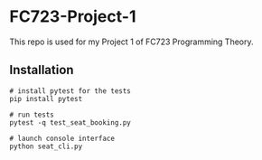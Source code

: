 # FC723-Project-1
This repo is used for my Project 1 of FC723 Programming Theory. 

## Installation
```
# install pytest for the tests
pip install pytest

# run tests
pytest -q test_seat_booking.py

# launch console interface
python seat_cli.py
```
